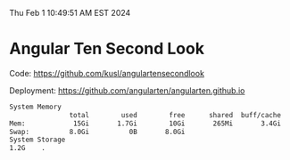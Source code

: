 Thu Feb  1 10:49:51 AM EST 2024

# Angular Ten Second Look

Code: https://github.com/kusl/angulartensecondlook

Deployment: https://github.com/angularten/angularten.github.io

```bash
System Memory
               total        used        free      shared  buff/cache   available
Mem:            15Gi       1.7Gi        10Gi       265Mi       3.4Gi        13Gi
Swap:          8.0Gi          0B       8.0Gi
System Storage
1.2G	.
